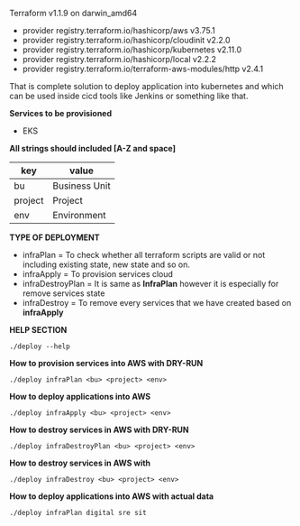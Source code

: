 Terraform v1.1.9
on darwin_amd64
+ provider registry.terraform.io/hashicorp/aws v3.75.1
+ provider registry.terraform.io/hashicorp/cloudinit v2.2.0
+ provider registry.terraform.io/hashicorp/kubernetes v2.11.0
+ provider registry.terraform.io/hashicorp/local v2.2.2
+ provider registry.terraform.io/terraform-aws-modules/http v2.4.1

That is complete solution to deploy application into kubernetes and which can be used inside cicd tools like Jenkins or something like that.

**Services to be provisioned**
- EKS

**All strings should included [A-Z and space]**

| key | value |
|--|--|
| bu | Business Unit |
| project | Project |
| env | Environment |

**TYPE OF DEPLOYMENT**
- infraPlan = To check whether all terraform scripts are valid or not including existing state, new state and so on.
- infraApply = To provision services cloud
- infraDestroyPlan = It is same as **InfraPlan** however it is especially for remove services state
- infraDestroy = To remove every services that we have created based on **infraApply**

**HELP SECTION**

    ./deploy --help
    

**How to provision services into AWS with DRY-RUN**

    ./deploy infraPlan <bu> <project> <env>


**How to deploy applications into AWS**

    ./deploy infraApply <bu> <project> <env>
    
    
**How to destroy services in AWS with DRY-RUN**

    ./deploy infraDestroyPlan <bu> <project> <env>
    
    
**How to destroy services in AWS with**

    ./deploy infraDestroy <bu> <project> <env>

**How to deploy applications into AWS with actual data**

    ./deploy infraPlan digital sre sit
